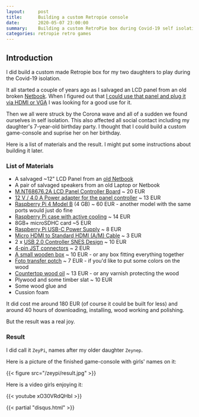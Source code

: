 ```yaml
---
layout:     post
title:      Building a custom Retropie console
date:       2020-05-07 23:00:00
summary:    Building a custom RetroPie box during Covid-19 self isolation
categories: retropie retro games
---
```


## Introduction

I did build a custom made Retropie box for my two daughters to play during the Covid-19 isolation.

It all started a couple of years ago as I salvaged an LCD panel from an old broken [Netbook](https://en.wikipedia.org/wiki/Asus_Eee_PC). When I figured out that [I could use that panel and plug it via HDMI or VGA](https://hackernoon.com/https-medium-com-akshaykore-diy-monitor-410ac3bbb6b9) I was looking for a good use for it.

Then we all were struck by the Corona wave and all of a sudden we found ourselves in self isolation. This also affected all social contact including my daughter's 7-year-old birthday party. I thought that I could build a custom game-console and suprise her on her birthday.

Here is a list of materials and the result. I might put some instructions about building it later.

### List of Materials

* A salvaged ~12" LCD Panel from an [old Netbook](https://en.wikipedia.org/wiki/Asus_Eee_PC)
* A pair of salvaged speakers from an old Laptop or Netbook
* [M.NT68676.2A LCD Panel Controller
Board](https://www.mikrocontroller.net/attachment/380200/User_s_guide_of_M.NT68676.2A_controller_board_V1.1.pdf) ~ 20 EUR
* [12 V / 4.0 A Power adapter for the panel controller](https://www.ebay.de/itm/Power-Adapter-Power-Supply-12V-4A-Plug-Cord-support-Our-LCD-controller-Kit/163571984191?hash=item2615a6673f:g:zxoAAOxyeglTcJza) ~ 13 EUR
* [Raspberry Pi 4 Model B](https://www.raspberrypi.org/products/raspberry-pi-4-model-b/) (4 GB) ~ 60 EUR - another model with the same ports would just do fine
* [Raspberry Pi case with active cooling](https://www.berrybase.de/neu/armor-geh-228-use-mit-l-252-fter-f-252-r-raspberry-pi-4-schwarz) ~ 14 EUR
* 8GB+ microSDHC card ~5 EUR
* [Raspberry Pi USB-C Power Supply](https://www.raspberrypi.org/products/type-c-power-supply/) ~ 8 EUR
* [Micro HDMI to Standard HDMI (A/M) Cable](https://www.raspberrypi.org/products/micro-hdmi-to-standard-hdmi-a-cable) ~ 3 EUR
* 2 x [USB 2.0 Controller SNES Design](https://www.berrybase.de/computer/pc-peripheriegeraete/game-controller/2-x-usb-2.0-controller-im-snes-design-grau) ~ 10 EUR
* [4-pin JST connectors](https://en.wikipedia.org/wiki/JST_connector) ~ 2 EUR
* [A small wooden box](https://www.amazon.de/gp/product/B002ZHELBA/) ~ 10 EUR - or any box fitting everything together
* [Foto transfer potch](https://www.amazon.de/gp/product/B00BG0S2Z8/) ~ 7 EUR - if you'd like to put some colors on the wood
* [Countertop wood oil](https://www.hornbach.de/shop/Arbeitsplattenoel-Barend-Palm-transparent-250-ml/5518195/artikel.html) ~ 13 EUR - or any varnish protecting the wood
* Plywood and some timber slat ~ 10 EUR
* Some wood glue and
* Cussion foam

It did cost me around 180 EUR (of course it could be built for less) and around 40 hours of downloading, installing, wood working and polishing.

But the result was a real joy.

### Result

I did call it `ZeyPi`, names after my older daughter `Zeynep`.

Here is a picture of the finished game-console with girls' names on it:

{{< figure src="/zeypi/result.jpg"  >}}

Here is a video girls enjoying it:

{{< youtube xO30VRdQHbI >}}

{{< partial "disqus.html" >}}
